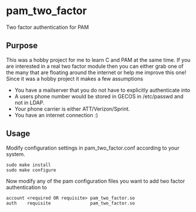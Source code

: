 # pam_two_factor
Two factor authentication for PAM

## Purpose
This was a hobby project for me to learn C and PAM at the same time. If you are 
interested in a real two factor module then you can either grab one of the many that
are floating around the internet or help me improve this one! Since it was a hobby 
project it makes a few assumptions

 * You have a mailserver that you do not have to explicitly authenticate into
 * A users phone number would be stored in GECOS in /etc/passwd and not in LDAP.
 * Your phone carrier is either ATT/Verizon/Sprint.
 * You have an internet connection :)

## Usage

Modify configuration settings in pam_two_factor.conf according to your system.

    sudo make install
    sudo make configure

Now modify any of the pam configuration files you want to add two factor authentication to

    account <required OR requisite> pam_two_factor.so
    auth    requisite               pam_two_factor.so
